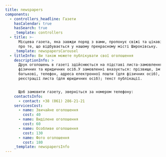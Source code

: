 ```yaml
---
title: newspapers
components:
  - controllers_headline: Газети
    hasCalendar: true
    hasSearch: true
    _template: controllers
  - title: >-
      Місцева газета, яка завжди поряд з вами, пропонує свіжі та цікаві новини
      про те, що відбувається у нашому прекрасному місті Широківську.
    _template: newspapersCarousel
  - titleInfo: Ви також можете публікувати свої оголошення
    descriptionInfo: >
      Друк оголошень в газеті здійснюється на підставі листа-замовлення від
      фізичних та юридичних осіб.У замовленні вказується: прізвище, ім’я, по
      батькові, телефон, адреса електронної пошти (для фізичних осіб), номер
      реєстрації листа (для юридичних осіб); текст публікації.


      Щоб замовити газету, зверніться за номером телефону:
    contactsInfo:
      - contact: +38 (061) 286-21-21
    servicesCost:
      - name: Звичайне оголошення
        cost: 40
      - name: Виділене оголошення
        cost: 60
      - name: Особливе оголошення
        cost: 130
      - name: Фото оголошення
        cost: 180
    _template: newspapersInfo
---
```









